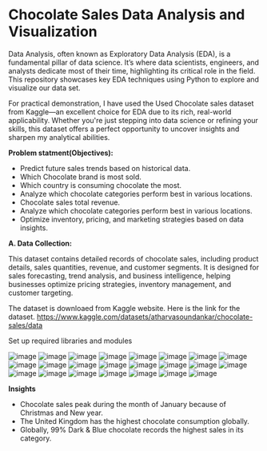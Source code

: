 # **Chocolate Sales Data Analysis and Visualization**
Data Analysis, often known as Exploratory Data Analysis (EDA), is a fundamental pillar of data science. It’s where data scientists, engineers, and analysts dedicate most of their time, highlighting its critical role in the field. This repository showcases key EDA techniques using Python to explore and visualize our data set.

For practical demonstration, I have used the Used Chocolate sales dataset from Kaggle—an excellent choice for EDA due to its rich, real-world applicability. Whether you're just stepping into data science or refining your skills, this dataset offers a perfect opportunity to uncover insights and sharpen my analytical abilities.

**Problem statment(Objectives):**

*   Predict future sales trends based on historical data.
*   Which Chocolate brand is most sold.
*   Which country is consuming chocolate the most.
*   Analyze which chocolate categories perform best in various locations.
*   Chocolate sales total revenue.
*   Analyze which chocolate categories perform best in various locations.
*   Optimize inventory, pricing, and marketing strategies based on data insights.

**A. Data Collection:**

This dataset contains detailed records of chocolate sales, including product details, sales quantities, revenue, and customer segments. It is designed for sales forecasting, trend analysis, and business intelligence, helping businesses optimize pricing strategies, inventory management, and customer targeting.

The dataset is downloaed from Kaggle website. Here is the link for the dataset. 
https://www.kaggle.com/datasets/atharvasoundankar/chocolate-sales/data

Set up required libraries and modules

![image](https://github.com/user-attachments/assets/a070c44e-bbd6-469b-b2b1-527be18cc3b2)
![image](https://github.com/user-attachments/assets/2a57526e-2386-4686-b77d-0adb31c23ea0)
![image](https://github.com/user-attachments/assets/27c04557-f718-4b6a-8855-457a384b434b)
![image](https://github.com/user-attachments/assets/a4951449-c474-485d-81e8-5a426b3e0252)
![image](https://github.com/user-attachments/assets/57e6d57e-9c6b-41e8-854a-b5c7c9c76686)
![image](https://github.com/user-attachments/assets/a6e929e4-29a5-4d9c-819c-bdccbf7c0be6)
![image](https://github.com/user-attachments/assets/b9dc63bf-c083-4beb-bec1-6856d1dea187)
![image](https://github.com/user-attachments/assets/c1ba5b56-3f94-4a0f-8832-a517f9ed10fa)
![image](https://github.com/user-attachments/assets/b2dc391a-b600-4489-b1c2-cb2073193735)
![image](https://github.com/user-attachments/assets/96b24d75-3732-4ae9-9581-fbc3b381ab2f)
![image](https://github.com/user-attachments/assets/64e4c0ba-0492-4c9c-b77c-38ac7d05c806)
![image](https://github.com/user-attachments/assets/e8134414-5650-47fa-b6e5-303d8e699406)
![image](https://github.com/user-attachments/assets/d1be34de-51e5-4a06-af3e-876fb01cf9a6)
![image](https://github.com/user-attachments/assets/5c9df9d4-9d13-4e5f-a41c-3d068a7053eb)
![image](https://github.com/user-attachments/assets/a6c09a9b-1d3c-4467-abae-4df352d86970)
![image](https://github.com/user-attachments/assets/cdcc1429-35e4-4cfd-babf-7c1cc9a28f95)
![image](https://github.com/user-attachments/assets/493bd781-e129-47e2-afb5-cdc39f07653d)
![image](https://github.com/user-attachments/assets/f6ab55a9-28b8-4bc1-b1e0-66e4dd4c26c2)
![image](https://github.com/user-attachments/assets/9fc47a0a-9088-49fe-9d33-0643e7302121)
![image](https://github.com/user-attachments/assets/4d3dee23-333c-44fa-ae49-c00534f40f55)
![image](https://github.com/user-attachments/assets/ad8c271d-ecbc-4a77-8bfc-5ee8251e50be)
![image](https://github.com/user-attachments/assets/6ce97a7e-e6aa-43cf-a6ec-ebc2dc80aa31)
![image](https://github.com/user-attachments/assets/50334ebb-0b38-4de3-ae9a-54d076fbd4f1)

**Insights**
*  Chocolate sales peak during the month of January because of Christmas and New year. 
*  The United Kingdom has the highest chocolate consumption globally.
*  Globally, 99% Dark & Blue chocolate records the highest sales in its category.







